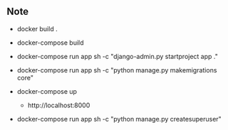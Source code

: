 ## Note

- docker build .
- docker-compose build
- docker-compose run app sh -c "django-admin.py startproject app ."
- docker-compose run app sh -c "python manage.py makemigrations core"
- docker-compose up
    - http://localhost:8000

- docker-compose run app sh -c "python manage.py createsuperuser"
